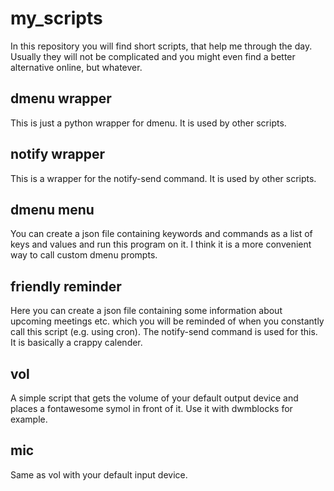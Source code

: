 # my_scripts

In this repository you will find short scripts, that help me through the day. Usually they will not be complicated and you might even find a better alternative online, but whatever.

## dmenu wrapper

This is just a python wrapper for dmenu. It is used by other scripts.

## notify wrapper

This is a wrapper for the notify-send command. It is used by other scripts.

## dmenu menu

You can create a json file containing keywords and commands as a list of keys and values and run this program on it. I think it is a more convenient way to call custom dmenu prompts.

## friendly reminder

Here you can create a json file containing some information about upcoming meetings etc. which you will be reminded of when you constantly call this script (e.g. using cron). The notify-send command is used for this. It is basically a crappy calender.

## vol

A simple script that gets the volume of your default output device and places a fontawesome symol in front of it. Use it with dwmblocks for example.

## mic

Same as vol with your default input device.

